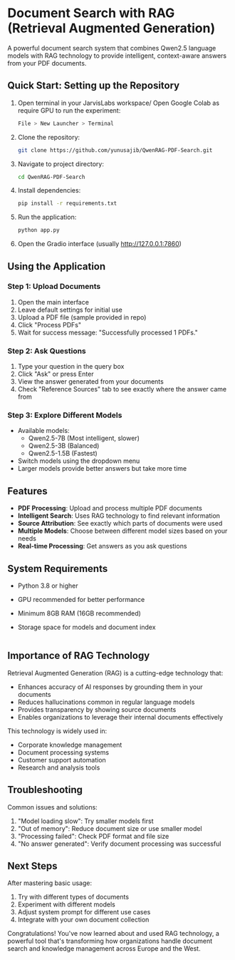 # Document Search with RAG (Retrieval Augmented Generation)

A powerful document search system that combines Qwen2.5 language models with RAG technology to provide intelligent, context-aware answers from your PDF documents.

## Quick Start: Setting up the Repository

1. Open terminal in your JarvisLabs workspace/ Open Google Colab as require GPU to run the experiment:
   ```bash
   File > New Launcher > Terminal
   ```

2. Clone the repository:
   ```bash
   git clone https://github.com/yunusajib/QwenRAG-PDF-Search.git
   ```

3. Navigate to project directory:
   ```bash
   cd QwenRAG-PDF-Search
   ```

4. Install dependencies:
   ```bash
   pip install -r requirements.txt
   ```

5. Run the application:
   ```bash
   python app.py
   ```

6. Open the Gradio interface (usually http://127.0.0.1:7860)

## Using the Application

### Step 1: Upload Documents
1. Open the main interface
2. Leave default settings for initial use
3. Upload a PDF file (sample provided in repo)
4. Click "Process PDFs"
5. Wait for success message: "Successfully processed 1 PDFs."

### Step 2: Ask Questions
1. Type your question in the query box
2. Click "Ask" or press Enter
3. View the answer generated from your documents
4. Check "Reference Sources" tab to see exactly where the answer came from

### Step 3: Explore Different Models
- Available models:
  - Qwen2.5-7B (Most intelligent, slower)
  - Qwen2.5-3B (Balanced)
  - Qwen2.5-1.5B (Fastest)
- Switch models using the dropdown menu
- Larger models provide better answers but take more time

## Features

- **PDF Processing**: Upload and process multiple PDF documents
- **Intelligent Search**: Uses RAG technology to find relevant information
- **Source Attribution**: See exactly which parts of documents were used
- **Multiple Models**: Choose between different model sizes based on your needs
- **Real-time Processing**: Get answers as you ask questions

## System Requirements

- Python 3.8 or higher
- GPU recommended for better performance
- Minimum 8GB RAM (16GB recommended)
- Storage space for models and document index

   ```

## Importance of RAG Technology

Retrieval Augmented Generation (RAG) is a cutting-edge technology that:
- Enhances accuracy of AI responses by grounding them in your documents
- Reduces hallucinations common in regular language models
- Provides transparency by showing source documents
- Enables organizations to leverage their internal documents effectively

This technology is widely used in:
- Corporate knowledge management
- Document processing systems
- Customer support automation
- Research and analysis tools

## Troubleshooting

Common issues and solutions:
1. "Model loading slow": Try smaller models first
2. "Out of memory": Reduce document size or use smaller model
3. "Processing failed": Check PDF format and file size
4. "No answer generated": Verify document processing was successful

## Next Steps

After mastering basic usage:
1. Try with different types of documents
2. Experiment with different models
3. Adjust system prompt for different use cases
4. Integrate with your own document collection

Congratulations! You've now learned about and used RAG technology, a powerful tool that's transforming how organizations handle document search and knowledge management across Europe and the West.